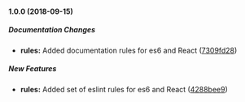 #### 1.0.0 (2018-09-15)

##### Documentation Changes

* **rules:**  Added documentation rules for es6 and React ([7309fd28](https://github.com/matteovinci/spritzlint/commit/7309fd2895921f2a7d1351324657250567319dd2))

##### New Features

* **rules:**  Added set of eslint rules for es6 and React ([4288bee9](https://github.com/matteovinci/spritzlint/commit/4288bee92908ddb81b240f05ef11bf867a4ed3f9))

